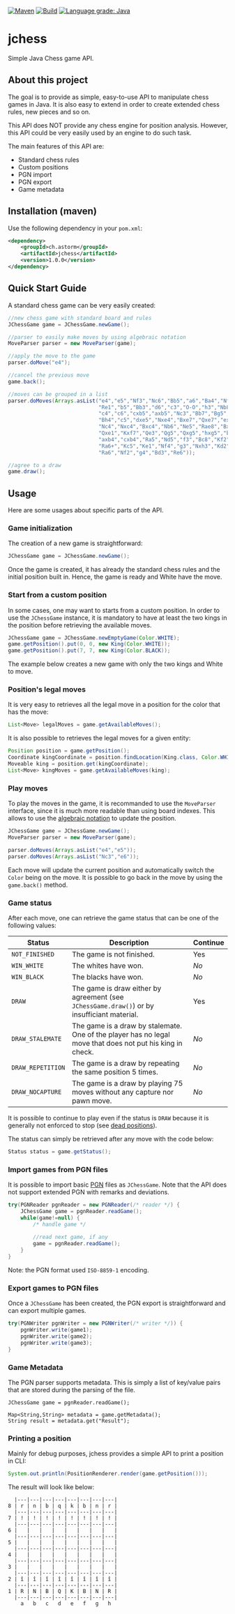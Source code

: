 [![Maven](https://img.shields.io/maven-central/v/ch.astorm/jchess.svg)](https://search.maven.org/search?q=g:ch.astorm%20AND%20a:jchess)
[![Build](https://app.travis-ci.com/ctabin/jchess.svg?branch=master)](https://app.travis-ci.com/github/ctabin/jchess)
[![Language grade: Java](https://img.shields.io/lgtm/grade/java/g/ctabin/jchess.svg?logo=lgtm&logoWidth=18)](https://lgtm.com/projects/g/ctabin/jchess/context:java)

# jchess

Simple Java Chess game API.

## About this project

The goal is to provide as simple, easy-to-use API to manipulate chess games in Java.
It is also easy to extend in order to create extended chess rules, new pieces and so on.

This API does NOT provide any chess engine for position analysis. However, this API could
be very easily used by an engine to do such task.

The main features of this API are:
- Standard chess rules
- Custom positions
- PGN import
- PGN export
- Game metadata

## Installation (maven)

Use the following dependency in your `pom.xml`:

```xml
<dependency>
    <groupId>ch.astorm</groupId>
    <artifactId>jchess</artifactId>
    <version>1.0.0</version>
</dependency>
```

## Quick Start Guide

A standard chess game can be very easily created:

```java
//new chess game with standard board and rules
JChessGame game = JChessGame.newGame();

//parser to easily make moves by using algebraic notation
MoveParser parser = new MoveParser(game);

//apply the move to the game
parser.doMove("e4");

//cancel the previous move
game.back();

//moves can be grouped in a list
parser.doMoves(Arrays.asList("e4","e5","Nf3","Nc6","Bb5","a6","Ba4","Nf6","O-O","Be7",
                             "Re1","b5","Bb3","d6","c3","O-O","h3","Nb8","d4","Nbd7",
                             "c4","c6","cxb5","axb5","Nc3","Bb7","Bg5","b4","Nb1","h6",
                             "Bh4","c5","dxe5","Nxe4","Bxe7","Qxe7","exd6","Qf6","Nbd2","Nxd6",
                             "Nc4","Nxc4","Bxc4","Nb6","Ne5","Rae8","Bxf7+","Rxf7","Nxf7","Rxe1+",
                             "Qxe1","Kxf7","Qe3","Qg5","Qxg5","hxg5","b3","Ke6","a3","Kd6",
                             "axb4","cxb4","Ra5","Nd5","f3","Bc8","Kf2","Bf5","Ra7","g6",
                             "Ra6+","Kc5","Ke1","Nf4","g3","Nxh3","Kd2","Kb5","Rd6","Kc5",
                             "Ra6","Nf2","g4","Bd3","Re6"));

//agree to a draw
game.draw();
```

## Usage

Here are some usages about specific parts of the API.

### Game initialization

The creation of a new game is straightforward:

```java
JChessGame game = JChessGame.newGame();
```

Once the game is created, it has already the standard chess rules and the initial
position built in. Hence, the game is ready and White have the move.

### Start from a custom position

In some cases, one may want to starts from a custom position. In order to use
the `JChessGame` instance, it is mandatory to have at least the two kings in
the position before retrieving the available moves.

```java
JChessGame game = JChessGame.newEmptyGame(Color.WHITE);
game.getPosition().put(0, 0, new King(Color.WHITE));
game.getPosition().put(7, 7, new King(Color.BLACK));
```

The example below creates a new game with only the two kings and White to move.

### Position's legal moves

It is very easy to retrieves all the legal move in a position for the color
that has the move:

```java
List<Move> legalMoves = game.getAvailableMoves();
```

It is also possible to retrieves the legal moves for a given entity:

```java
Position position = game.getPosition();
Coordinate kingCoordinate = position.findLocation(King.class, Color.WHITE);
Moveable king = position.get(kingCoordinate);
List<Move> kingMoves = game.getAvailableMoves(king);
```

### Play moves

To play the moves in the game, it is recommanded to use the `MoveParser` interface, since
it is much more readable than using board indexes. This allows to use the [algebraic notation](https://en.wikipedia.org/wiki/Algebraic_notation_(chess))
to update the position.

```java
JChessGame game = JChessGame.newGame();
MoveParser parser = new MoveParser(game);

parser.doMoves(Arrays.asList("e4","e5"));
parser.doMoves(Arrays.asList("Nc3","e6"));
```

Each move will update the current position and automatically switch the `Color` being on the move.
It is possible to go back in the move by using the `game.back()` method.

### Game status

After each move, one can retrieve the game status that can be one of the following values:

 Status | Description | Continue |
 ------ | ----------- | -------------- |
 `NOT_FINISHED` | The game is not finished. | Yes |
 `WIN_WHITE` | The whites have won. | *No* |
 `WIN_BLACK` | The blacks have won. | *No* |
 `DRAW` | The game is draw either by agreement (see `JChessGame.draw()`) or by insufficiant material. | Yes |
 `DRAW_STALEMATE` | The game is a draw by stalemate. One of the player has no legal move that does not put his king in check. | *No* |
 `DRAW_REPETITION` | The game is a draw by repeating the same position 5 times. | *No* |
 `DRAW_NOCAPTURE` | The game is a draw by playing 75 moves without any capture nor pawn move. | *No* |

It is possible to continue to play even if the status is `DRAW` because it is generally not enforced to stop
(see [dead positions](https://en.wikipedia.org/wiki/Rules_of_chess#Dead_position)).

The status can simply be retrieved after any move with the code below:

```java
Status status = game.getStatus();
```

### Import games from PGN files

It is possible to import basic [PGN](https://en.wikipedia.org/wiki/Portable_Game_Notation) files
as `JChessGame`. Note that the API does not support extended PGN with remarks and deviations.

```java
try(PGNReader pgnReader = new PGNReader(/* reader */) {
    JChessGame game = pgnReader.readGame();
    while(game!=null) {
        /* handle game */
        
        //read next game, if any
        game = pgnReader.readGame();
    }
}
```

Note: the PGN format used `ISO-8859-1` encoding.

### Export games to PGN files

Once a `JChessGame` has been created, the PGN export is straightforward and can
export multiple games.

```java
try(PGNWriter pgnWriter = new PGNWriter(/* writer */)) {
    pgnWriter.write(game1);
    pgnWriter.write(game2);
    pgnWriter.write(game3);
}
```

### Game Metadata

The PGN parser supports metadata. This is simply a list of key/value pairs that are stored
during the parsing of the file.

```
JChessGame game = pgnReader.readGame();

Map<String,String> metadata = game.getMetadata();
String result = metadata.get("Result");
```

### Printing a position

Mainly for debug purposes, jchess provides a simple API to print a position in CLI:

```java
System.out.println(PositionRenderer.render(game.getPosition()));
```

The result will look like below:

```
  |---|---|---|---|---|---|---|---|
8 | r | n | b | q | k | b | n | r |
  |---|---|---|---|---|---|---|---|
7 | ! | ! | ! | ! | ! | ! | ! | ! |
  |---|---|---|---|---|---|---|---|
6 |   |   |   |   |   |   |   |   |
  |---|---|---|---|---|---|---|---|
5 |   |   |   |   |   |   |   |   |
  |---|---|---|---|---|---|---|---|
4 |   |   |   |   |   |   |   |   |
  |---|---|---|---|---|---|---|---|
3 |   |   |   |   |   |   |   |   |
  |---|---|---|---|---|---|---|---|
2 | î | î | î | î | î | î | î | î |
  |---|---|---|---|---|---|---|---|
1 | R | N | B | Q | K | B | N | R |
  |---|---|---|---|---|---|---|---|
    a   b   c   d   e   f   g   h  
```
